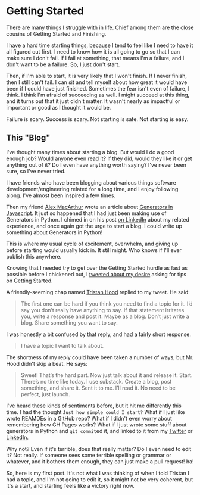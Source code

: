 # Getting Started

There are many things I struggle with in life. Chief among them are the close cousins of Getting Started and Finishing. 

I have a hard time starting things, because I tend to feel like I need to have it all figured out first. I need to know how it is all going to go so that I can make sure I don't fail. If I fail at something, that means I'm a failure, and I don't want to be a failure. So, I just don't start. 

Then, if I'm able to start, it is very likely that I won't finish. If I never finish, then I still can't fail. I can sit and tell myself about how great it would have been if I could have just finished. Sometimes the fear isn't even of failure, I think. I think I'm afraid of succeeding as well. I might succeed at this thing, and it turns out that it just didn't matter. It wasn't nearly as impactful or important or good as I thought it would be. 

Failure is scary. Success is scary. Not starting is safe. Not starting is easy.

## This "Blog"

I've thought many times about starting a blog. But would I do a good enough job? Would anyone even read it? If they did, would they like it or get anything out of it? Do I even have anything worth saying? I've never been sure, so I've never tried. 

I have friends who have been blogging about various things software development/engineering related for a long time, and I enjoy following along. I've almost been inspired a few times. 

Then my friend [Alex MacArthur](https://www.macarthur.me/) wrote an article about [Generators in Javascript](https://www.macarthur.me/posts/destructuring-with-generators). It just so happened that I had just been making use of Generators in Python. I chimed in on his post [on LinkedIn](https://www.linkedin.com/feed/update/urn:li:activity:7035382616199503872?commentUrn=urn%3Ali%3Acomment%3A%28activity%3A7035382616199503872%2C7035415316230782976%29) about my related experience, and once again got the urge to start a blog. I could write up something about Generators in Python!

This is where my usual cycle of excitement, overwhelm, and giving up before starting would usually kick in. It still might. Who knows if I'll ever publish this anywhere. 

Knowing that I needed try to get over the Getting Started hurdle as fast as possible before I chickened out, I [tweeted about my desire](https://twitter.com/JohnWSloan/status/1630079290153873408?s=20) asking for tips on Getting Started.

A friendly-seeming chap named [Tristan Hood](https://twitter.com/The_TristanHood) replied to my tweet. He said:

> The first one can be hard if you think you need to find a topic for it. I’d say you don’t really have anything to say. If that statement irritates you, write a response and post it. Maybe as a blog. Don’t just write a blog. Share something you want to say.

I was honestly a bit confused by that reply, and had a fairly short response.

> I have a topic I want to talk about.

The shortness of my reply could have been taken a number of ways, but Mr. Hood didn't skip a beat. He says:

>Sweet! That’s the hard part. Now just talk about it and release it. Start. There’s no time like today. I use substack. Create a blog, post something, and share it. Sent it to me. I’ll read it. No need to be perfect, just launch.

I've heard these kinds of sentiments before, but it hit me differently this time. I had the thought `Just how simple could I start?` What if I just like wrote REAMDEs in a GitHub repo? What if I didn't even worry about remembering how GH Pages works? What if I just wrote some stuff about generators in Python and `git commit`ed it, and linked to it from my [Twitter](https://twitter.com/JohnWSloan) or [LinkedIn](https://www.linkedin.com/in/johnwsloan/).

Why not? Even if it's terrible, does that really matter? Do I even need to edit it? Not really. If someone sees some terrible spelling or grammar or whatever, and it bothers them enough, they can just make a pull request! ha!

So, here is my first post. It's not what I was thinking of when I told Tristan I had a topic, and I'm not going to edit it, so it might not be very coherent, but it's a start, and starting feels like a victory right now.

